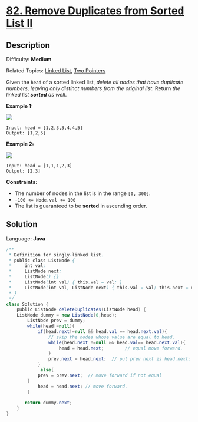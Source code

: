 # [82\. Remove Duplicates from Sorted List II](https://leetcode.com/problems/remove-duplicates-from-sorted-list-ii/)

## Description

Difficulty: **Medium**  

Related Topics: [Linked List](https://leetcode.com/tag/linked-list/), [Two Pointers](https://leetcode.com/tag/two-pointers/)


Given the `head` of a sorted linked list, _delete all nodes that have duplicate numbers, leaving only distinct numbers from the original list_. Return _the linked list **sorted** as well_.

**Example 1:**

![](https://assets.leetcode.com/uploads/2021/01/04/linkedlist1.jpg)

```
Input: head = [1,2,3,3,4,4,5]
Output: [1,2,5]
```

**Example 2:**

![](https://assets.leetcode.com/uploads/2021/01/04/linkedlist2.jpg)

```
Input: head = [1,1,1,2,3]
Output: [2,3]
```

**Constraints:**

*   The number of nodes in the list is in the range `[0, 300]`.
*   `-100 <= Node.val <= 100`
*   The list is guaranteed to be **sorted** in ascending order.


## Solution

Language: **Java**

```java
/**
 * Definition for singly-linked list.
 * public class ListNode {
 *     int val;
 *     ListNode next;
 *     ListNode() {}
 *     ListNode(int val) { this.val = val; }
 *     ListNode(int val, ListNode next) { this.val = val; this.next = next; }
 * }
 */
class Solution {
    public ListNode deleteDuplicates(ListNode head) {
    ListNode dummy = new ListNode(0,head);
        ListNode prev = dummy;
        while(head!=null){
            if(head.next!=null && head.val == head.next.val){
                // skip the nodes whose value are equal to head.
                while(head.next !=null && head.val== head.next.val){
                    head = head.next;        // equal move forward.
                }
                prev.next = head.next;  // put prev next is head.next;
            }
             else{
            prev = prev.next;  // move forward if not equal
        }
            head = head.next; // move forward.
        }
       
       return dummy.next;
    }
}
```